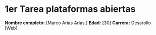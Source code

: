 # 1er Tarea plataformas abiertas

**Nombre completo:** [Marco Arias Arias.]
**Edad:** [30]
**Carrera:** Desarollo [Web]

